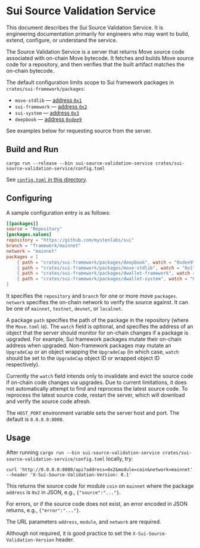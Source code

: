 # Sui Source Validation Service

This document describes the Sui Source Validation Service. It is engineering documentation primarily for engineers who may want to build, extend, configure, or understand the service.

The Source Validation Service is a server that returns Move source code associated with on-chain Move bytecode. It fetches and builds Move source code for a repository, and then verifies that the built artifact matches the on-chain bytecode. 

The default configuration limits scope to Sui framework packages in `crates/sui-framework/packages`:

- `move-stdlib` — [address `0x1`](https://suiexplorer.com/object/0x1)
- `sui-framework` — [address `0x2`](https://suiexplorer.com/object/0x2)
- `sui-system` — [address `0x3`](https://suiexplorer.com/object/0x2)
- `deepbook` — [address `0xdee9`](https://suiexplorer.com/object/0xdee9)

See examples below for requesting source from the server.

## Build and Run

```
cargo run --release --bin sui-source-validation-service crates/sui-source-validation-service/config.toml 
```

See [`config.toml` in this directory](config.toml).

## Configuring

A sample configuration entry is as follows:

```toml
[[packages]]
source = "Repository"
[packages.values]
repository = "https://github.com/mystenlabs/sui"
branch = "framework/mainnet"
network = "mainnet"
packages = [
    { path = "crates/sui-framework/packages/deepbook", watch = "0xdee9" },
    { path = "crates/sui-framework/packages/move-stdlib", watch = "0x1" },
    { path = "crates/sui-framework/packages/dwallet-framework", watch = "0x2" },
    { path = "crates/sui-framework/packages/dwallet-system", watch = "0x3" },
]
```

It specifies the `repository` and `branch` for one or more move `packages`. `network` specifies the on-chain network to verify the source against. It can be one of `mainnet`, `testnet`, `devnet`, or `localnet`.

A package `path` specifies the path of the package in the repository (where the `Move.toml` is).
The `watch` field is optional, and specifies the address of an object that the server should monitor for on-chain changes if a package is upgraded. For example, Sui framework packages mutate their on-chain address when upgraded. 
Non-framework packages may mutate an `UpgradeCap` or an object wrapping the `UpgradeCap` (in which case, `watch` should be set to the `UpgradeCap` object ID or wrapped object ID respectively).

Currently the `watch` field intends only to invalidate and evict the source code if on-chain code changes via upgrades. Due to current limitations, it does not automatically attempt to find and reprocess the latest source code. To reprocess the latest source code, restart the server, which will download and verify the source code afresh.

The `HOST_PORT` environment variable sets the server host and port. The default is `0.0.0.0:8000`.

## Usage

After running `cargo run --bin sui-source-validation-service crates/sui-source-validation-service/config.toml` locally, try:

```
curl 'http://0.0.0.0:8000/api?address=0x2&module=coin&network=mainnet' --header 'X-Sui-Source-Validation-Version: 0.1'
```

This returns the source code for module `coin` on `mainnet` where the package `address` is `0x2` in JSON, e.g., `{"source":"..."}`.

For errors, or if the source code does not exist, an error encoded in JSON returns, e.g., `{"error":"..."}`.

The URL parameters `address`, `module`, and `network` are required.

Although not required, it is good practice to set the `X-Sui-Source-Validation-Version` header.
